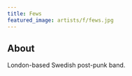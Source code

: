 ```yaml
---
title: Fews
featured_image: artists/f/fews.jpg
---
```

## About

London-based Swedish post-punk band.
